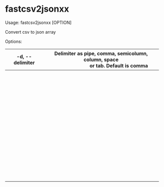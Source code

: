 # fastcsv2jsonxx

Usage: fastcsv2jsonxx [OPTION]

Convert csv to json array

Options:  

| -d, --delimiter | Delimiter as pipe, comma, semicolumn, column, space  <br>                           or tab. Default is comma |
| --------------- | ------------------------------------------------------------------------------------------------------------ |
| <br>            | <br>                                                                                                         |
| <br>            | <br>                                                                                                         |
| <br>            | <br>                                                                                                         |
| <br>            | <br>                                                                                                         |
| <br>            | <br>                                                                                                         |
| <br>            | <br>                                                                                                         |
| <br>            | <br>                                                                                                         |
| <br>            | <br>                                                                                                         |
| <br>            | <br>                                                                                                         |
| <br>            | <br>                                                                                                         |
| <br>            | <br>                                                                                                         |
| <br>            | <br>                                                                                                         |
| <br>            | <br>                                                                                                         |
| <br>            | <br>                                                                                                         |
